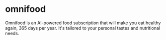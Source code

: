 # omnifood
Omnifood is an AI-powered food subscription that will make you eat healthy again, 365 days per year. It's tailored to your personal tastes and nutritional needs.
